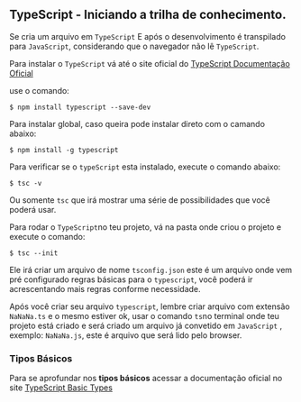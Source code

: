 ## TypeScript - Iniciando a trilha de conhecimento.

Se cria um arquivo em `TypeScript` E após o desenvolvimento é transpilado para `JavaScript`, considerando que o navegador não lê `TypeScript`.

Para instalar o `TypeScript`  vá até o site oficial  do [TypeScript Documentação Oficial](https://www.typescriptlang.org/)

use o comando: 

```
$ npm install typescript --save-dev
```

Para instalar global, caso queira pode instalar direto com o camando abaixo:

```
$ npm install -g typescript
```

Para verificar se o `typeScript`  esta instalado, execute o comando abaixo:

```
$ tsc -v
```

Ou somente `tsc` que irá mostrar uma série de possibilidades que você poderá usar.

Para rodar o `TypeScript`no teu projeto, vá na pasta onde criou o projeto e execute o comando:

```
$ tsc --init
```

Ele irá criar um arquivo  de nome `tsconfig.json` este é um arquivo onde vem pré configurado regras básicas para o `typescript`, você poderá ir acrescentando mais regras conforme necessidade.

Após você criar seu arquivo `typescript`, lembre criar arquivo com extensão `NaNaNa.ts` e o mesmo estiver ok, usar o comando `ts`no terminal onde teu projeto está criado e será criado um arquivo já convetido em `JavaScript` , exemplo:  `NaNaNa.js`, este é arquivo que será lido pelo browser.

### Tipos Básicos

Para se aprofundar nos **tipos básicos** acessar a documentação oficial no site [TypeScript Basic Types](https://www.typescriptlang.org/docs/handbook/basic-types.html)

